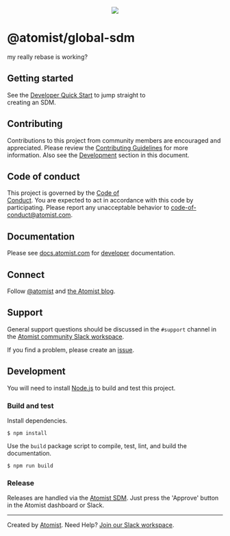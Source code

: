 <p align="center">   
  <img src="https://images.atomist.com/sdm/SDM-Logo-Dark.png">
</p>
 
# @atomist/global-sdm     
       
my really rebase is working?        
  
[atomist-doc]: https://docs.atomist.com/ (Atomist Documentation)
    
## Getting started       
  
See the [Developer Quick Start][atomist-quick] to jump straight to   
creating an SDM.   
    
[atomist-quick]: https://docs.atomist.com/quick-start/ (Atom ist - Developer Quick Start)
 
## Contributing  
  
Contributions to this project from community members are encouraged
and appreciated. Please review the [Contributing 
Guidelines](CONTRIBUTING.md) for more information. Also see the 
[Development](#development) section in this document.
 
## Code of conduct 

This project is governed by the [Code of  
Conduct](CODE_OF_CONDUCT.md). You are expected to act in accordance 
with this code by participating. Please report  any unacceptable
behavior to code-of-conduct@atomist.com.
     
## Documentation     
  
Please see [docs.atomist.com][atomist-doc] for
[developer][atomist-doc-sdm] documentation.  
 
[atomist-doc-sdm]: https://docs.atomist.com/developer/sdm/ (Atomist Documentation - SDM Developer)

## Connect

Follow [@atomist][atomist-twitter] and [the Atomist blog][atomist-blog].

[atomist-twitter]: https://twitter.com/atomist (Atomist on Twitter)
[atomist-blog]: https://blog.atomist.com/ (The Official Atomist Blog)

## Support

General support questions should be discussed in the `#support`
channel in the [Atomist community Slack workspace][slack].

If you find a problem, please create an [issue][].

[issue]: https://github.com/atomist-seeds/empty-sdm/issues

## Development

You will need to install [Node.js][node] to build and test this
project.

[node]: https://nodejs.org/ (Node.js)

### Build and test

Install dependencies.

```
$ npm install
```

Use the `build` package script to compile, test, lint, and build the
documentation.

```
$ npm run build
```

### Release

Releases are handled via the [Atomist SDM][atomist-sdm].  Just press
the 'Approve' button in the Atomist dashboard or Slack.

[atomist-sdm]: https://github.com/atomist/atomist-sdm (Atomist Software Delivery Machine)

---

Created by [Atomist][atomist].
Need Help?  [Join our Slack workspace][slack].

[atomist]: https://atomist.com/ (Atomist - How Teams Deliver Software)
[slack]: https://join.atomist.com/ (Atomist Community Slack)

